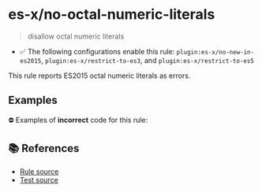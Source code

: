 # es-x/no-octal-numeric-literals
> disallow octal numeric literals

- ✅ The following configurations enable this rule: `plugin:es-x/no-new-in-es2015`, `plugin:es-x/restrict-to-es3`, and `plugin:es-x/restrict-to-es5`

This rule reports ES2015 octal numeric literals as errors.

## Examples

⛔ Examples of **incorrect** code for this rule:

<eslint-playground type="bad" code="/*eslint es-x/no-octal-numeric-literals: error */
let a = 0o123
" />

## 📚 References

- [Rule source](https://github.com/ota-meshi/eslint-plugin-es-x/blob/v4.1.0/lib/rules/no-octal-numeric-literals.js)
- [Test source](https://github.com/ota-meshi/eslint-plugin-es-x/blob/v4.1.0/tests/lib/rules/no-octal-numeric-literals.js)
